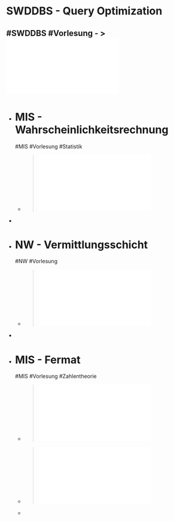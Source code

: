 # SWDDBS - Query Optimization
#SWDDBS #Vorlesung
	- > ![Folien Abfrageverarbeitung Query Optimization](../assets/09_Abfrageverarbeitung_Query_Optimization_1731929822910_0.pdf)
-
- # MIS - Wahrscheinlichkeitsrechnung
  #MIS #Vorlesung #Statistik
	- > ![Folien Wahrscheinlichkeit](../assets/VE05_Angewandte_Mathe_Statistik_CSI_WS2425_1730807276310_0.pdf)
-
- # NW - Vermittlungsschicht
  #NW #Vorlesung
	- > ![Folien Kapitel 4](../assets/FFI_NW_Kapitel4_1732023923072_0.pdf)
-
- # MIS - Fermat
  #MIS #Vorlesung #Zahlentheorie
	- > ![Beweis Fermat](../assets/Beweis_Fermat_1732027585217_0.pdf)
	- > ![Folien Zahlentheorie](../assets/THI_CSI_INF_B3_AngewandteMathematik_Anteil_Zahlentheorie_WiSe_2024_2025ver0_900_zweiFolien_1727790867266_0.pdf)
	-